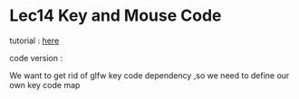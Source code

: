 # Lec14 Key and Mouse Code

tutorial : [here](https://www.youtube.com/watch?v=zaJGn8pur5I&list=PLlrATfBNZ98dC-V-N3m0Go4deliWHPFwT&index=20)

code version : 

We want to get rid of glfw key code dependency ,so we need to define our own key code map 